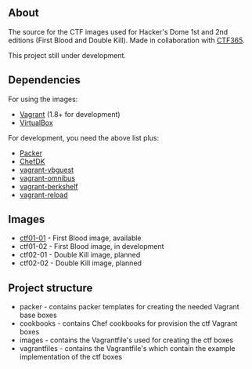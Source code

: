 ## About

The source for the CTF images used for Hacker's Dome 1st and 2nd editions (First Blood and Double Kill). Made in collaboration with [CTF365](https://ctf365.com).

This project still under development.

## Dependencies

For using the images:

 * [Vagrant](https://www.vagrantup.com) (1.8+ for development)
 * [VirtualBox](https://www.virtualbox.org)

For development, you need the above list plus:

 * [Packer](https://packer.io)
 * [ChefDK](https://downloads.chef.io/chef-dk)
 * [vagrant-vbguest](https://github.com/dotless-de/vagrant-vbguest)
 * [vagrant-omnibus](https://github.com/chef/vagrant-omnibus)
 * [vagrant-berkshelf](https://github.com/berkshelf/vagrant-berkshelf)
 * [vagrant-reload](https://github.com/aidanns/vagrant-reload)

## Images

 * [ctf01-01](https://atlas.hashicorp.com/SaltwaterC/boxes/ctf01-01) - First Blood image, available
 * ctf01-02 - First Blood image, in development
 * ctf02-01 - Double Kill image, planned
 * ctf02-02 - Double Kill image, planned

## Project structure

 * packer - contains packer templates for creating the needed Vagrant base boxes
 * cookbooks - contains Chef cookbooks for provision the ctf Vagrant boxes
 * images - contains the Vagrantfile's used for creating the ctf boxes
 * vagrantfiles - contains the Vagrantfile's which contain the example implementation of the ctf boxes
